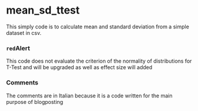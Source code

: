 # mean_sd_ttest

This simply code is to calculate mean and standard deviation from a simple dataset in csv.

### `red`Alert
This code does not evaluate the criterion of the normality of distributions for T-Test and will be upgraded as well as effect size will added

### Comments
The comments are in Italian because it is a code written for the main purpose of blogposting
